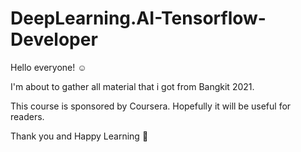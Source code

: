 # DeepLearning.AI-Tensorflow-Developer 

Hello everyone! ☺️

I'm about to gather all material that i got from Bangkit 2021.

This course is sponsored by Coursera.  Hopefully it will be useful for readers.  

Thank you and Happy Learning 👋
